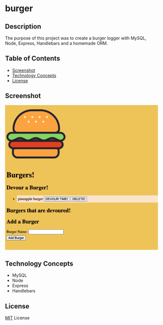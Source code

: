 # burger

## Description

The purpose of this project was to create a burger logger with MySQL, Node, Express, Handlebars and a homemade ORM.

## Table of Contents
- [Screenshot](#Screenshot)
- [Technology Concepts](#Technology-Concepts)
- [License](#License)

## Screenshot

![screenshot](./public/assets/image1.png)

## Technology Concepts

* MySQL
* Node
* Express
* Handlebars


## License
[MIT](https://choosealicense.com/licenses/mit/#) License